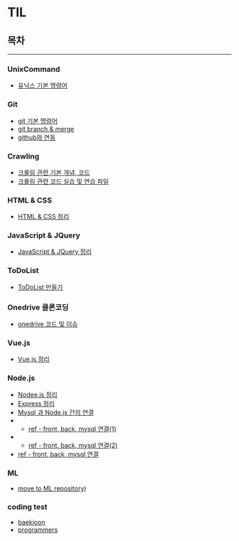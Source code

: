# TIL
## 목차
---
### UnixCommand
* [유닉스 기본 명령어](https://github.com/jsw6872/TIL/blob/main/unix_command/unix_basic_command.md)
### Git
*  [git 기본 명령어](https://github.com/jsw6872/TIL/blob/main/git/git_basic_command.md)
*  [git branch & merge](https://github.com/jsw6872/TIL/blob/main/git/branch_merge.md)
*  [github와 연동](https://github.com/jsw6872/TIL/blob/main/git/github_command.md)

### Crawling
* [크롤링 관련 기본 개념, 코드](https://github.com/jsw6872/TIL/blob/main/crawling_python_web/crawling%EC%A0%95%EB%A6%AC.md)
* [크롤링 관련 코드 실습 및 연습 파일](https://github.com/jsw6872/TIL/tree/main/crawling_python_web/code_practice)

### HTML & CSS
* [HTML & CSS 정리](https://github.com/jsw6872/TIL/tree/main/HTML_CSS)

### JavaScript & JQuery
* [JavaScript & JQuery 정리](https://github.com/jsw6872/TIL/tree/main/JS_JQ)

### ToDoList
* [ToDoList 만들기](https://github.com/jsw6872/TIL/tree/main/ToDOList)

### Onedrive 클론코딩
* [onedrive 코드 및 이슈](https://github.com/jsw6872/TIL/tree/main/onedrive)

### Vue.js
* [Vue.js 정리](https://github.com/jsw6872/TIL/tree/main/Vue.js)

### Node.js
* [Nodee.js 정리](https://github.com/jsw6872/TIL/blob/main/Node.js/NodeJS_summary.md)  
* [Express 정리](https://github.com/jsw6872/TIL/blob/main/Node.js/express.md)
* [Mysql 과 Node.js 간의 연결](https://github.com/jsw6872/TIL/blob/main/Node.js/mysql_connect.md)
* * [ref - front, back, mysql 연결(1)](https://medium.com/hivelab-dev/vue-express-mysql-part1-98f68408d444)
* * [ref - front, back, mysql 연결(2)](https://medium.com/hivelab-dev/vue-express-mysql-part2-6d8fc0e497de)
* [ref - front, back, mysql 연결](https://marshmello.tistory.com/65?category=1158454)

### ML
- [move to ML repository](https://github.com/jsw6872/DataScience-ML))

### coding test
- [baekjoon](https://github.com/jsw6872/TIL/blob/main/coding_test/baekjoon)
- [programmers](https://github.com/jsw6872/TIL/blob/main/coding_test/programmers)
